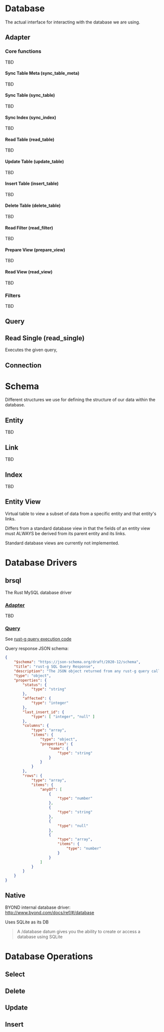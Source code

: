 # Database
The actual interface for interacting with the database we are using.
## Adapter
### Core functions
TBD
#### Sync Table Meta (sync_table_meta)
TBD
#### Sync Table (sync_table)
TBD
#### Sync Index (sync_index)
TBD
#### Read Table (read_table)
TBD
#### Update Table (update_table)
TBD
#### Insert Table (insert_table)
TBD
#### Delete Table (delete_table)
TBD
#### Read Filter (read_filter)
TBD
#### Prepare View (prepare_view)
TBD
#### Read View (read_view)
TBD
### Filters
TBD
## Query
## Read Single (read_single)
Executes the given query,
## Connection
# Schema
Different structures we use for defining the structure of our data within the database.
## Entity
TBD
## Link
TBD
## Index
TBD
## Entity View
Virtual table to view a subset of data from a specific entity and that entity's links.

Differs from a standard database view in that the fields of an entity view must ALWAYS be derived from its parent entity and its links.

Standard database views are currently not implemented.
# Database Drivers
## brsql
The Rust MySQL database driver
### [Adapter](#Adapter)
TBD
### [Query](#Query)
See [rust-g query execution code](https://github.com/tgstation/rust-g/blob/9682fc08fe0306247fabc303cc93dd9858f2ce76/src/sql.rs#L147-L226)

Query response JSON schema:
```json
{
	"$schema": "https://json-schema.org/draft/2020-12/schema",
	"title": "rust-g SQL Query Response",
	"description": "The JSON object returned from any rust-g query calls via the `rustg_sql_check_query()` proc.",
	"type": "object",
	"properties": {
		"status": {
			"type": "string"
		},
		"affected": {
			"type": "integer"
		},
		"last_insert_id": {
			"type": [ "integer", "null" ]
		},
		"columns": {
			"type": "array",
			"items": {
				"type": "object",
				"properties": {
					"name": {
						"type": "string"
					}
				}
			}
		},
		"rows": {
			"type": "array",
			"items": {
				"anyOf": [
					{
						"type": "number"
					},
					{
						"type": "string"
					},
					{
						"type": "null"
					},
					{
						"type": "array",
						"items": {
							"type": "number"
						}
					}
				]
			}
		}
	}
}
```
## Native
BYOND internal database driver: http://www.byond.com/docs/ref/#/database

Uses SQLite as its DB
> A /database datum gives you the ability to create or access a database using SQLite
# Database Operations
## Select
## Delete
## Update
## Insert

